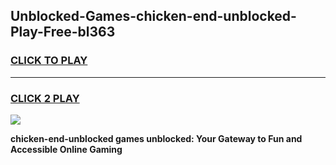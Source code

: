 
## Unblocked-Games-chicken-end-unblocked-Play-Free-bl363
<h3>
<a href="https://premium76.site?title=chicken-end-unblocked&ref=21A">CLICK TO PLAY</a></h3>
<hr>

<h3>
<a href="https://premium76.site?title=chicken-end-unblocked&ref=21A">CLICK 2 PLAY</a>
  
</h3>

<a href="https://premium76.site?title=chicken-end-unblocked&ref=21A"><img src="https://clearcache.store/games.png"></a>


**chicken-end-unblocked games unblocked: Your Gateway to Fun and Accessible Online Gaming**
